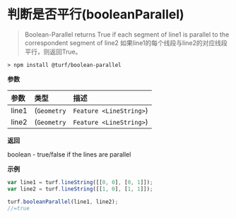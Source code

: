 # 判断是否平行(booleanParallel)

> Boolean-Parallel returns True if each segment of line1 is parallel to the correspondent segment of line2
> 如果line1的每个线段与line2的对应线段平行，则返回True。

```text
> npm install @turf/boolean-parallel
```

**参数**

| 参数  | 类型                                | 描述                        |
| :---- | :---------------------------------- | :-------------------------- |
| line1 | (`Geometry`|`Feature <LineString>`) | GeoJSON Feature or Geometry |
| line2 | (`Geometry`|`Feature <LineString>`) | GeoJSON Feature or Geometry |

**返回**

boolean - true/false if the lines are parallel

**示例**

```js
var line1 = turf.lineString([[0, 0], [0, 1]]);
var line2 = turf.lineString([[1, 0], [1, 1]]);

turf.booleanParallel(line1, line2);
//=true
```